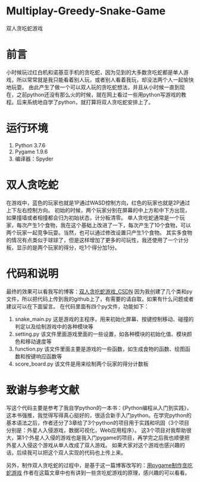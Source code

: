 # Multiplay-Greedy-Snake-Game
双人贪吃蛇游戏
# 前言
小时候玩过红白机和诺基亚手机的贪吃蛇，因为见到的大多数贪吃蛇都是单人游戏，所以常常就是我只能看着别人玩，或者别人看着我玩，却没法两个人一起愉快地玩耍。
由此产生了做一个可以双人玩的贪吃蛇想法，并且从小时候一直到现在，之前python还没有那么火的时候，就在网上看过一些用python写游戏的教程。后来系统地自学了python，就打算将双人贪吃蛇安排上了。
# 运行环境
1. Python 3.7.6
2. Pygame 1.9.6
3. 编译器：Spyder
# 双人贪吃蛇

在游戏中，蓝色的玩家也就是1P通过WASD控制方向，红色的玩家也就是2P通过上下左右控制方向。
初始的时候，两个玩家分别在屏幕的中上方和中下方出现，如果撞墙或者相撞都会归为初始状态，计分板清零。
单人贪吃蛇通常是一个玩家，每次产生1个食物，我在这个基础上改进了一下，每次产生了10个食物，可以两个玩家一起竞争玩耍。当然，也可以通过修改设置只产生1个食物。
其实多食物的情况有点类似于球球了，但是这样增加了更多的可玩性，我还使用了一个计分板，显示的是两个玩家的得分，吃1个得分加1分。
# 代码和说明
最终的效果可以看我写的博客：[双人贪吃蛇游戏_CSDN](https://blog.csdn.net/m0_52162112/article/details/112556634)
因为我创建了几个类和py文件，所以把代码上传到我的github上了，有需要的请自取，如果有什么问题或者建议可以在下面留言。
在代码里面有四个py文件，功能如下：
1. snake_main.py 这是游戏的主程序，用来初始化屏幕、按键控制移动、碰撞的判定以及绘制游戏中的各种模块等
2. setting.py 该文件里面游戏里面的一些设置，如各种模块的初始化值、模块颜色和移动速度等
3. function.py 该文件里面主要是游戏的一些函数，如生成食物的函数、绘图函数和按键响应函数等
4. score_board.py 该文件是用来绘制两个玩家的得分计数板
# 致谢与参考文献
写这个代码主要是参考了我自学python的一本书：《Python编程从入门到实践》，这本书强推，我觉得写得真心挺好的，很适合新手入门python。在学完python的基本语法之后，作者还分了3章给了3个python的项目用于实践和巩固（3个项目分别是：外星人入侵游戏，数据可视化，Web应用程序）。
这3个项目对我帮助很大，第1个外星人入侵的游戏也是我入门pygame的项目，再学完之后我也顺便把外星人入侵这个游戏从单人改成了双人游戏。
如果大家对这个游戏也感兴趣的话，后续我可以把这个双人实现的代码也上传上来。

另外，制作双人贪吃蛇的过程中，是基于这一篇博客改写的：[用pygame制作贪吃蛇游戏](https://blog.csdn.net/weixin_44051713/article/details/90042927)
作者在这篇文章中也有讲到一些贪吃蛇游戏的原理，感兴趣的可以看看。

